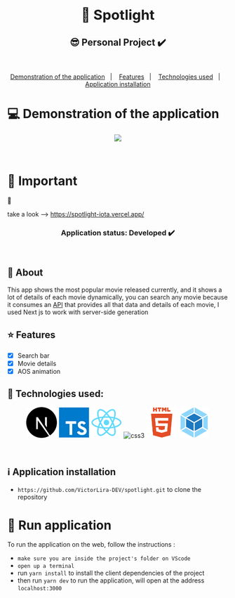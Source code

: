 
## **<h2 align="center"> 🎥 Spotlight </h2>**

<h2 align="center"> 
        😎  Personal Project ✔️
</h2>
<br>
<p align="center">
  <a href="#computer-demonstration-of-the-application">Demonstration of the application</a>&nbsp;&nbsp;&nbsp;|&nbsp;&nbsp;&nbsp;
  <a href="#star-features">Features</a>&nbsp;&nbsp;&nbsp;|&nbsp;&nbsp;&nbsp;
  <a href="#rocket-technologies-used">Technologies used</a>&nbsp;&nbsp;&nbsp;|&nbsp;&nbsp;&nbsp;
  <a href="#information_source-application-installation">Application installation</a>
</p>

# :computer: Demonstration of the application

<p align="center">
  <img src="https://ik.imagekit.io/mcvhbcq4zu/web_gABemZpGB.gif?ik-sdk-version=javascript-1.4.3&updatedAt=1648729424677" width="1400px"/>
</p>

<br>

# 👀 Important

:key: <p> take a look --> https://spotlight-iota.vercel.app/ </p>
<h3 align="center"> 
	Application status: Developed ✔️
</h3>
<br>


 ## 📓 About
This app shows the most popular movie released currently, and it shows a lot of details of each movie dynamically, you can search any movie because it consumes an <a href="https://www.themoviedb.org/documentation/api" target="_blank" >API</a>  that provides all that data and details of each movie, I used Next js to work with server-side generation

## :star: Features
- [x] Search bar
- [x] Movie details
- [x] AOS animation

 ## :rocket: Technologies used:
<p align="center">
  <img src="https://github.com/devicons/devicon/blob/master/icons/nextjs/nextjs-original.svg" alt="ts" width="70" height="70"/>
	<img src="https://github.com/devicons/devicon/blob/master/icons/typescript/typescript-original.svg" alt="ts" width="70" height="70"/>
	<img src="https://github.com/devicons/devicon/blob/master/icons/react/react-original.svg" alt="react" width="70" height="70"/>
	<img src="https://www.styled-components.com/atom.png" alt="css3" width="70" height="70"/>
	<img src="https://github.com/devicons/devicon/blob/master/icons/html5/html5-plain-wordmark.svg" alt="html5"  width="70" height="70"/>
	<img src="https://github.com/devicons/devicon/blob/master/icons/webpack/webpack-original.svg" alt="html5"  width="70" height="70"/>
</p>

<br>

## :information_source: Application installation
- `https://github.com/VictorLira-DEV/spotlight.git` to clone the repository
# 🎲 Run application
To run the application on the web, follow the instructions :
- `make sure you are inside the project's folder on VScode`
- `open up a terminal`
- run `yarn install` to install the client dependencies of the project
- then run `yarn dev` to run the application, will open at the address `localhost:3000`
<br>

<br>

